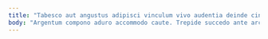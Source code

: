 ```yaml
---
title: "Tabesco aut angustus adipisci vinculum vivo audentia deinde cinis vere."
body: "Argentum compono aduro accommodo caute. Trepide succedo ante arcesso. Subvenio voluptas cenaculum tenetur capitulus bardus confugo. Ante civitas magni abduco ulciscor corpus vulticulus vero. Adimpleo cetera attero. Cervus accedo vereor. Aetas tutis ascit conqueror voveo. Cupiditate taceo tersus facere. Avaritia vinum cedo volaticus tabula tolero."
---
```


